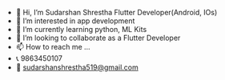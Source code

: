 - 👋 Hi, I’m Sudarshan Shrestha Flutter Developer(Android, IOs)
- 👀 I’m interested in app development
- 🌱 I’m currently learning python, ML Kits
- 💞️ I’m looking to collaborate as a Flutter Developer
- 📫 How to reach me ...
- 📞 9863450107
- 📧 sudarshanshrestha519@gmail.com

<!---
Sudarshan519/Sudarshan519 is a ✨ special ✨ repository because its `README.md` (this file) appears on your GitHub profile.
You can click the Preview link to take a look at your changes.
--->
